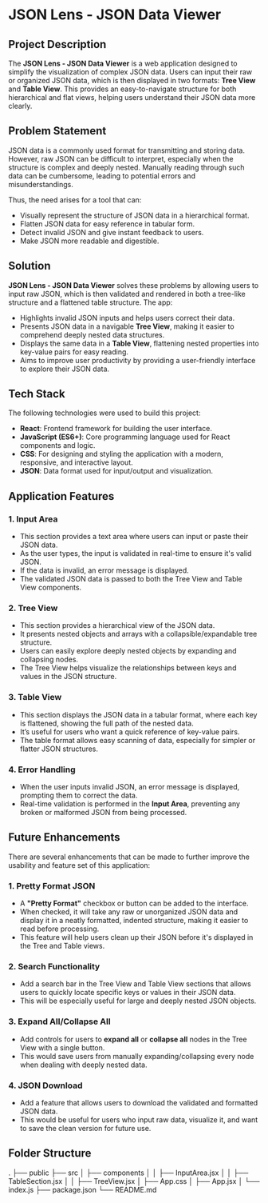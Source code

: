 # JSON Lens - JSON Data Viewer

## Project Description

The **JSON Lens - JSON Data Viewer** is a web application designed to simplify the visualization of complex JSON data. Users can input their raw or organized JSON data, which is then displayed in two formats: **Tree View** and **Table View**. This provides an easy-to-navigate structure for both hierarchical and flat views, helping users understand their JSON data more clearly.

## Problem Statement

JSON data is a commonly used format for transmitting and storing data. However, raw JSON can be difficult to interpret, especially when the structure is complex and deeply nested. Manually reading through such data can be cumbersome, leading to potential errors and misunderstandings. 

Thus, the need arises for a tool that can:
- Visually represent the structure of JSON data in a hierarchical format.
- Flatten JSON data for easy reference in tabular form.
- Detect invalid JSON and give instant feedback to users.
- Make JSON more readable and digestible.

## Solution

**JSON Lens - JSON Data Viewer** solves these problems by allowing users to input raw JSON, which is then validated and rendered in both a tree-like structure and a flattened table structure. The app:
- Highlights invalid JSON inputs and helps users correct their data.
- Presents JSON data in a navigable **Tree View**, making it easier to comprehend deeply nested data structures.
- Displays the same data in a **Table View**, flattening nested properties into key-value pairs for easy reading.
- Aims to improve user productivity by providing a user-friendly interface to explore their JSON data.

## Tech Stack

The following technologies were used to build this project:
- **React**: Frontend framework for building the user interface.
- **JavaScript (ES6+)**: Core programming language used for React components and logic.
- **CSS**: For designing and styling the application with a modern, responsive, and interactive layout.
- **JSON**: Data format used for input/output and visualization.

## Application Features

### 1. **Input Area**
- This section provides a text area where users can input or paste their JSON data. 
- As the user types, the input is validated in real-time to ensure it's valid JSON.
- If the data is invalid, an error message is displayed.
- The validated JSON data is passed to both the Tree View and Table View components.

### 2. **Tree View**
- This section provides a hierarchical view of the JSON data.
- It presents nested objects and arrays with a collapsible/expandable tree structure.
- Users can easily explore deeply nested objects by expanding and collapsing nodes.
- The Tree View helps visualize the relationships between keys and values in the JSON structure.

### 3. **Table View**
- This section displays the JSON data in a tabular format, where each key is flattened, showing the full path of the nested data.
- It’s useful for users who want a quick reference of key-value pairs.
- The table format allows easy scanning of data, especially for simpler or flatter JSON structures.

### 4. **Error Handling**
- When the user inputs invalid JSON, an error message is displayed, prompting them to correct the data.
- Real-time validation is performed in the **Input Area**, preventing any broken or malformed JSON from being processed.

## Future Enhancements

There are several enhancements that can be made to further improve the usability and feature set of this application:

### **1. Pretty Format JSON**
- A **"Pretty Format"** checkbox or button can be added to the interface.
- When checked, it will take any raw or unorganized JSON data and display it in a neatly formatted, indented structure, making it easier to read before processing.
- This feature will help users clean up their JSON before it's displayed in the Tree and Table views.

### **2. Search Functionality**
- Add a search bar in the Tree View and Table View sections that allows users to quickly locate specific keys or values in their JSON data.
- This will be especially useful for large and deeply nested JSON objects.

### **3. Expand All/Collapse All**
- Add controls for users to **expand all** or **collapse all** nodes in the Tree View with a single button.
- This would save users from manually expanding/collapsing every node when dealing with deeply nested data.

### **4. JSON Download**
- Add a feature that allows users to download the validated and formatted JSON data.
- This would be useful for users who input raw data, visualize it, and want to save the clean version for future use.

## Folder Structure
.
├── public
├── src
│   ├── components
│   │   ├── InputArea.jsx
│   │   ├── TableSection.jsx
│   │   ├── TreeView.jsx
│   ├── App.css
│   ├── App.jsx
│   └── index.js
├── package.json
└── README.md

